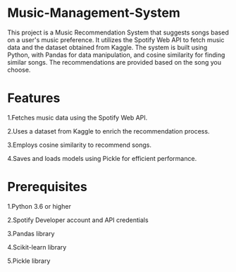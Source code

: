 # Music-Management-System
This project is a Music Recommendation System that suggests songs based on a user's music preference. It utilizes the Spotify Web API to fetch music data and the dataset obtained from Kaggle. The system is built using Python, with Pandas for data manipulation, and cosine similarity for finding similar songs. The recommendations are provided based on the song you choose.

# Features
1.Fetches music data using the Spotify Web API.

2.Uses a dataset from Kaggle to enrich the recommendation process.

3.Employs cosine similarity to recommend songs.

4.Saves and loads models using Pickle for efficient performance.
# Prerequisites
1.Python 3.6 or higher  
  
2.Spotify Developer account and API credentials
 
3.Pandas library
  
4.Scikit-learn library
  
5.Pickle library
